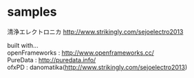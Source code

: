 samples
=======

清浄エレクトロニカ http://www.strikingly.com/sejoelectro2013

built with...  
openFrameworks : http://www.openframeworks.cc/  
PureData : http://puredata.info/  
ofxPD : danomatika(http://www.strikingly.com/sejoelectro2013)  

